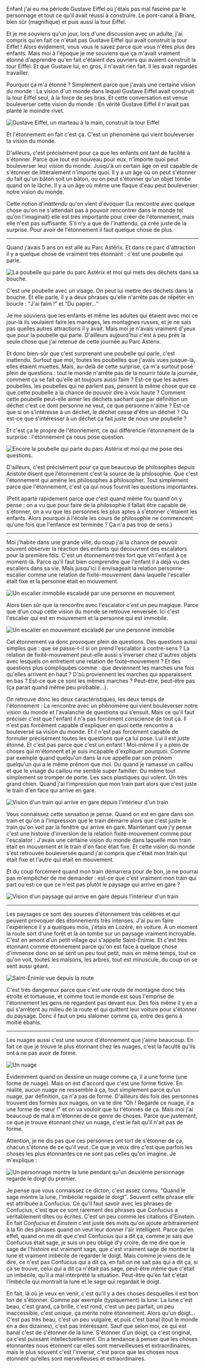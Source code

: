 Enfant j'ai eu ma période Gustave Eiffel où j'étais pas mal fasciné par le personnage et tout ce qu'il avait réussi à construire. Le pont-canal à Briare, bien sûr (magnifique) et puis aussi la tour Eiffel.

Et je me souviens qu'un jour, lors d'une discussion avec un adulte, j'ai compris qu'en fait ce n'était pas Gustave Eiffel qui avait construit la tour Eiffel ! Alors évidement, vous vous le savez parce que vous n'êtes plus des enfants. Mais moi à l'époque je me souviens que ça m'avait vraiment étonné d'apprendre qu'en fait c'étaient des ouvriers qui avaient construit la tour Eiffel. Et que Gustave lui, en gros, il n'avait rien fait. Il les avait regardés travailler.

Pourquoi ça m'a étonné ? Simplement parce que j'avais une certaine vision du monde : La vision d'un monde dans lequel Gustave Eiffel avait construit la tour Eiffel seul, à la force de ses bras. Et cette conversation est venue bouleverser cette vision du monde : En vérité Gustave Eiffel il n'avait pas planté le moindre rivet.

![Gustave Eiffel, un marteau à la main, construit la tour Eiffel](img/illu-livre/etonnement/01.png)

Et l'étonnement en fait c'est ça. C'est un phénomène qui vient bouleverser ta vision du monde.

D'ailleurs, c'est précisément pour ça que les enfants ont tant de facilité à s'étonner. Parce que tout est nouveau pour eux, n'importe quoi peut bouleverser leur vision du monde. Jusqu'à un certain âge on est capable de s'étonner de littéralement n'importe quoi. Il y a un âge où on peut s'étonner du fait qu'un bâton soit un bâton, ou on peut s'étonner qu'un objet tombe quand on le lâche. Il y a un âge où même une flaque d'eau peut bouleverser notre vision du monde.

Cette notion d'*inattendu* qu'on vient d'évoquer (La rencontre avec quelque chose qu'on ne s'attendait pas à pouvoir rencontrer dans le monde tel qu'on l'imaginait) elle est très importante pour créer de l'étonnement, mais elle n'est pas suffisante. S'il n'y a que de l'inattendu, ça crée juste de la surprise. Pour avoir de l'étonnement il faut quelque chose de plus.

---

Quand j'avais 5 ans on est allé au Parc Astérix. Et dans ce parc d'attraction il y a quelque chose de vraiment très étonnant : c'est une poubelle qui parle.

![La poubelle qui parle du parc Astérix et moi qui mets des déchets dans sa bouche.](img/illu-livre/etonnement/02.png)

C'est une poubelle avec un visage. On peut lui mettre des déchets dans la bouche. Et elle parle, il y a deux phrases qu'elle n'arrête pas de répéter en boucle : <q>J'ai faim !</q> et <q>Du papier…</q>

Je me souviens que les enfants et même les adultes qui étaient avec moi ce jour-là ils voulaient faire les manèges, les montagnes russes, et je ne sais pas quelles autres attractions il y avait. Mais moi je n'avais vraiment d'yeux que pour la poubelle qui parle. D'ailleurs aujourd'hui c'est à peu près la seule chose que j'ai retenue de cette journée au Parc Astérix.

Et donc bien-sûr que c'est surprenant une poubelle qui parle, c'est inattendu. Surtout que moi, toutes les poubelles que j'avais vues jusque-là, elles étaient muettes. Mais, au-delà de cette surprise, ça m'a surtout posé plein de questions : tout le monde n'arrête pas de la nourrir toute la journée, comment ça se fait qu'elle ait toujours aussi faim ? Est-ce que les autres poubelles, les poubelles qui ne parlent pas, pensent la même chose que ce que cette poubelle a la chance de pouvoir dire à voix haute ? Comment cette poubelle peut-elle aimer les déchets sachant que par définition un déchet c'est ce dont personne ne veut, ce que personne n'aime ? Est-ce que si on s'intéresse à un déchet, le déchet cesse d'être un déchet ? Ou est-ce que s'intéresser à un déchet ça fait juste de nous une poubelle ?

Et c'est ça le propre de l'étonnement, ce qui différencie l'étonnement de la surprise : l'étonnement ça nous pose question.

![Encore la poubelle qui parle du parc Astérix et moi qui me pose des questions.](img/illu-livre/etonnement/03.png)

D'ailleurs, c'est précisément pour ça que beaucoup de philosophes depuis Aristote disent que l'étonnement c'est la source de la philosophie. Que c'est l'étonnement qui amène les philosophes à philosopher. Tout simplement parce que l'étonnement, c'est ça qui nous fournit les questions importantes.

(Petit aparté rapidement parce que c'est quand même fou quand on y pense : on a vu que pour faire de la philosophie il fallait être capable de s'étonner, on a vu que les personnes les plus aptes à s'étonner c'étaient les enfants. Alors pourquoi à l'école les cours de philosophie ne commencent qu'une fois que l'enfance est terminée ? Ça n'a pas trop de sens.)

---

Moi j'habite dans une grande ville, du coup j'ai la chance de pouvoir souvent observer la réaction des enfants qui découvrent des escalators pour la première fois. C'est un étonnement très fort que vit l'enfant à ce moment-là. Parce qu'il faut bien comprendre que l'enfant il a déjà vu des escaliers dans sa vie. Mais jusqu'ici il envisageait la relation personne-escalier comme une relation de fixité-mouvement dans laquelle l'escalier était fixe et la personne était en mouvement.

![Un escalier immobile escaladé par une personne en mouvement](img/illu-livre/etonnement/04.png)

Alors bien sûr que la rencontre avec l'escalator c'est un peu magique. Parce que d'un coup cette vision du monde se retrouve renversée. Ici c'est l'escalier qui est en mouvement et la personne qui est immobile.

![Un escalier en mouvement escaladé par une personne immobile](img/illu-livre/etonnement/05.png)

Cet étonnement va donc provoquer plein de questions. Des questions aussi simples que : que se passe-t-il si on prend l'escalator à contre-sens ? La relation de fixité-mouvement peut-elle aussi s'inverser chez d'autres objets avec lesquels on entretient une relation de fixité-mouvement ? Et des questions plus compliquées comme : que deviennent les marches une fois qu'elles arrivent en haut ? D'où proviennent les marches qui apparaissent en bas ? Est-ce que ce sont les mêmes marches ? Peut-être, peut-être pas (ça parait quand même peu probable…).

On retrouve donc les deux caractéristiques, les deux temps de l'étonnement : La rencontre avec un phénomène qui vient bouleverser notre vision du monde et l'avalanche de questions qui s’ensuit. Mais ce qu'il faut préciser c'est que l'enfant il n'a pas forcément conscience de tout ça. Il n'est pas forcément capable d'expliquer en quoi cette rencontre a bouleversé sa vision du monde. Et il n'est pas forcément capable de formuler précisément toutes les questions que ça lui pose. Lui il est juste étonné. Et c'est pas parce que c'est un enfant ! Moi-même il y a plein de choses qui m'étonnent et je suis incapable d'expliquer pourquoi. Comme par exemple quand quelqu'un dans la rue appelle par son prénom quelqu'un qui a le même prénom que moi. Ou quand je ramasse un caillou et que le visage du caillou me semble super familier. Ou même tout simplement se tromper de porte. Les sacs plastiques qui volent. Un très grand chien. Quand j'ai l'impression que mon train part alors que c'est juste le train d'en face qui arrive en gare.

![Vision d'un train qui arrive en gare depuis l'intérieur d'un train](img/illu-livre/etonnement/06.png)

Vous connaissez cette sensation je pense. Quand on est en gare dans son train et qu'on a l'impression que le train démarre alors que c'est juste le train qu'on voit par la fenêtre qui arrive en gare. Maintenant que j'y pense c'est une histoire d'inversion de la relation fixité-mouvement comme pour l'escalator : J'avais une certaine vision du monde dans laquelle mon train était en mouvement et le train d'en face était fixe. Et cette vision du monde s'est retrouvée bouleversée quand j'ai compris que c'était mon train qui était fixe et l'autre qui était en mouvement.

Et du coup forcément quand mon train démarrera pour de bon, je ne pourrai pas m'empêcher de me demander : est-ce que c'est vraiment mon train qui part ou est-ce que ce n'est pas plutôt le paysage qui arrive en gare ?

![Vision d'un paysage qui arrive en gare depuis l'intérieur d'un train](img/illu-livre/etonnement/07.png)

---

Les paysages ce sont des sources d'étonnement très célèbres et qui peuvent provoquer des étonnements très intenses. J'ai pu en faire l'expérience il y a quelques mois, j'étais en Lozère, en voiture. À un moment la route sort d'une forêt et là on tombe sur un paysage vraiment incroyable. C'est en amont d'un petit village qui s'appelle Saint-Énimie. Et c'est très étonnant comme étonnement parce qu'on est face à quelque chose d'immense donc on se sent un peu tout petit, mais en même temps, tout ce qu'on voit, toutes les maisons, les arbres, tout est minuscule, du coup on se sent aussi géant.

![Saint-Énimie vue depuis la route](img/illu-livre/etonnement/08.png)

C'est très dangereux parce que c'est une route de montagne donc très étroite et tortueuse, et comme tout le monde est sous l'emprise de l'étonnement les gens ne regardent pas devant eux. Des fois même il y en a qui s'arrêtent au milieu de la route et qui quittent leur voiture pour s'étonner du paysage. Donc il faut un peu slalomer comme ça, entre des gens à moitié ébahis.

---

Les nuages aussi c'est une source d'étonnement que j'aime beaucoup. En fait ce que je trouve le plus étonnant chez les nuages, c'est la faculté qu'ils ont à ne pas avoir de forme.

![Un nuage](img/illu-livre/etonnement/09.png)

Évidemment quand on dessine un nuage comme ça, il a une forme (une forme de nuage). Mais on est d'accord que c'est une forme fictive. En réalité, aucun nuage ne ressemble à ça, tout simplement parce qu'un nuage, par définition, ça n'a pas de forme. D'ailleurs des fois des personnes trouvent des formes aux nuages, on va te dire <q>Oh ! Regarde ce nuage, il a une forme de cœur !</q> et on va vouloir que tu t'étonnes de ça. Mais moi j'ai beaucoup de mal à m'étonner de ce genre de choses. Parce que justement, ce que je trouve étonnant chez un nuage, c'est le fait qu'il n'ait pas de forme.

Attention, je ne dis pas que ces personnes ont tort de s'étonner de ça, chacun s'étonne de ce qu'il veut. Ce que je veux dire c'est que parfois les choses les plus étonnantes ce ne sont pas celles qu'on imagine. Je m'explique :

![Un personnage montre la lune pendant qu'un deuxième personnage regarde le doigt du premier.](img/illu-livre/etonnement/01.png)

Je pense que vous connaissez ce dicton, c'est assez connu. <q>Quand le sage montre la lune, l'imbécile regarde le doigt</q>. Souvent cette phrase elle est attribuée à Confucius. Ce qu'il faut savoir avec les phrases de Confucius, c'est que ce sont rarement des phrases que Confucius a véritablement dites ou écrites. C'est un peu comme les citations d'Einstein. En fait *Confucius* et *Einstein* c'est juste des mots qu'on ajoute arbitrairement à la fin des phrases quand on veut leur donner l'air intelligent. Parce qu'en effet, quand on me dit que c'est Confucius qui a dit ça, comme je sais que Confucius était sage, je suis un peu obligé d'y croire, de me dire que le sage de l'histoire est vraiment sage, que c'est vraiment sage de montrer la lune et vraiment imbécile de regarder le doigt. Mais comme je viens de le dire, ce n'est pas Confucius qui a dit ça, en fait on ne sait pas qui a dit ça, si ça se trouve, celui qui a dit ça n'était pas sage, peut-être même que c'était un imbécile, qu'il a mal interprété la situation. Peut-être qu'en fait c'était l'imbécile qui montrait la lune et le sage qui regardait le doigt.

En fait, là où je veux en venir, c'est qu'il y a des choses desquelles il est bon ton de s'étonner. Comme par exemple (typiquement) la lune. La lune c'est beau, c'est grand, ça brille, c'est rond, c'est un peu parfait, un peu inaccessible, c'est unique, ça mérite notre étonnement. Alors qu'un doigt… C'est pas très beau, c'est un peu vulgaire, et puis c'est banal (tout le monde en a des dizaines), c'est pas intéressant. Sauf que selon moi, ce qui est banal c'est de s'étonner de la lune. S'étonner d'un doigt, ça c'est original, ça c'est puissant intellectuellement. On a tendance à penser que les choses étonnantes nous étonnent car elles sont merveilleuses et extraordinaires, mais le plus souvent c'est l'inverse, c'est parce que les choses nous étonnent qu'elles sont merveilleuses et extraordinaires.
